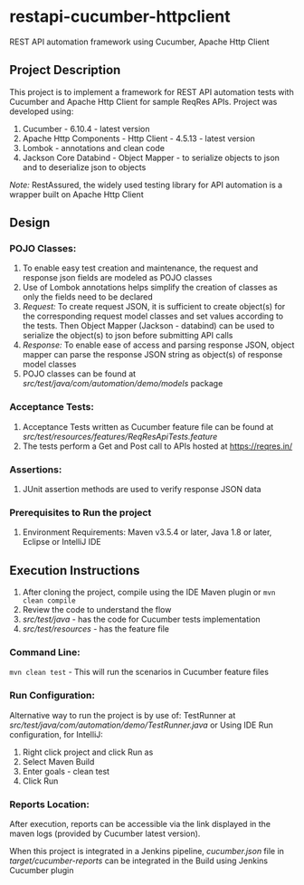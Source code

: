 # restapi-cucumber-httpclient
REST API automation framework using Cucumber, Apache Http Client

## Project Description
This project is to implement a framework for REST API automation tests with Cucumber and Apache Http Client for sample ReqRes APIs. Project was developed using:
1. Cucumber - 6.10.4 - latest version
2. Apache Http Components - Http Client - 4.5.13 - latest version
3. Lombok - annotations and clean code
4. Jackson Core Databind - Object Mapper - to serialize objects to json and to deserialize json to objects

_Note:_ RestAssured, the widely used testing library for API automation is a wrapper built on Apache Http Client
## Design

### POJO Classes:
1. To enable easy test creation and maintenance, the request and response json fields are modeled as POJO classes
2. Use of Lombok annotations helps simplify the creation of classes as only the fields need to be declared
3. _Request:_ To create request JSON, it is sufficient to create object(s) for the corresponding request model classes and set values according to the tests. Then Object Mapper (Jackson - databind) can be used to serialize the object(s) to json before submitting API calls
4. _Response:_ To enable ease of access and parsing response JSON, object mapper can parse the response JSON string as object(s) of response model classes
2. POJO classes can be found at _src/test/java/com/automation/demo/models_ package

### Acceptance Tests:
1. Acceptance Tests written as Cucumber feature file can be found at _src/test/resources/features/ReqResApiTests.feature_
2. The tests perform a Get and Post call to APIs hosted at https://reqres.in/

### Assertions:
1. JUnit assertion methods are used to verify response JSON data

### Prerequisites to Run the project
1. Environment Requirements: Maven v3.5.4 or later, Java 1.8 or later, Eclipse or IntelliJ IDE

## Execution Instructions
1. After cloning the project, compile using the IDE Maven plugin or `mvn clean compile`
2. Review the code to understand the flow
3. _src/test/java_ - has the code for Cucumber tests implementation
5. _src/test/resources_ - has the feature file

### Command Line:

`mvn clean test` - This will run the scenarios in Cucumber feature files

### Run Configuration:

Alternative way to run the project is by use of:
TestRunner at _src/test/java/com/automation/demo/TestRunner.java_ or
Using IDE Run configuration, for IntelliJ:

1. Right click project and click Run as
2. Select Maven Build
3. Enter goals - clean test
4. Click Run

### Reports Location:
After execution, reports can be accessible via the link displayed in the maven logs (provided by Cucumber latest version).

When this project is integrated in a Jenkins pipeline, _cucumber.json_ file in _target/cucumber-reports_ can be integrated in the Build using Jenkins Cucumber plugin
